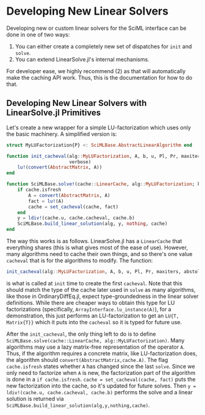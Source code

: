 # Developing New Linear Solvers

Developing new or custom linear solvers for the SciML interface can be done in
one of two ways:

 1. You can either create a completely new set of dispatches for `init` and `solve`.
 2. You can extend LinearSolve.jl's internal mechanisms.

For developer ease, we highly recommend (2) as that will automatically make the
caching API work. Thus, this is the documentation for how to do that.

## Developing New Linear Solvers with LinearSolve.jl Primitives

Let's create a new wrapper for a simple LU-factorization which uses only the
basic machinery. A simplified version is:

```julia
struct MyLUFactorization{P} <: SciMLBase.AbstractLinearAlgorithm end

function init_cacheval(alg::MyLUFactorization, A, b, u, Pl, Pr, maxiters, abstol, reltol,
                       verbose)
    lu!(convert(AbstractMatrix, A))
end

function SciMLBase.solve!(cache::LinearCache, alg::MyLUFactorization; kwargs...)
    if cache.isfresh
        A = convert(AbstractMatrix, A)
        fact = lu!(A)
        cache = set_cacheval(cache, fact)
    end
    y = ldiv!(cache.u, cache.cacheval, cache.b)
    SciMLBase.build_linear_solution(alg, y, nothing, cache)
end
```

The way this works is as follows. LinearSolve.jl has a `LinearCache` that everything
shares (this is what gives most of the ease of use). However, many algorithms
need to cache their own things, and so there's one value `cacheval` that is
for the algorithms to modify. The function:

```julia
init_cacheval(alg::MyLUFactorization, A, b, u, Pl, Pr, maxiters, abstol, reltol, verbose)
```

is what is called at `init` time to create the first `cacheval`. Note that this
should match the type of the cache later used in `solve` as many algorithms, like
those in OrdinaryDiffEq.jl, expect type-groundedness in the linear solver definitions.
While there are cheaper ways to obtain this type for LU factorizations (specifically,
`ArrayInterface.lu_instance(A)`), for a demonstration, this just performs an
LU-factorization to get an `LU{T, Matrix{T}}` which it puts into the `cacheval`
so it is typed for future use.

After the `init_cacheval`, the only thing left to do is to define
`SciMLBase.solve(cache::LinearCache, alg::MyLUFactorization)`. Many algorithms
may use a lazy matrix-free representation of the operator `A`. Thus, if the
algorithm requires a concrete matrix, like LU-factorization does, the algorithm
should `convert(AbstractMatrix,cache.A)`. The flag `cache.isfresh` states whether
`A` has changed since the last `solve`. Since we only need to factorize when
`A` is new, the factorization part of the algorithm is done in a `if cache.isfresh`.
`cache = set_cacheval(cache, fact)` puts the new factorization into the cache,
so it's updated for future solves. Then `y = ldiv!(cache.u, cache.cacheval, cache.b)`
performs the solve and a linear solution is returned via
`SciMLBase.build_linear_solution(alg,y,nothing,cache)`.
